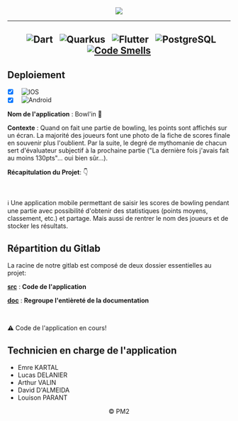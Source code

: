 <div align = center>

  <img src="https://codefirst.iut.uca.fr/git/BowlDev/Bowl_in/raw/branch/master/Documentation/Images/Banner-Bowlin.png" />
    
</div>
<div align = center>

---

&nbsp; ![Dart](https://img.shields.io/badge/Dart-000?style=for-the-badge&logo=dart&logoColor=blue&color=white)
&nbsp; ![Quarkus](https://img.shields.io/badge/Quarkus-000?style=for-the-badge&logo=Quarkus&logoColor=white&color=blue)
&nbsp; ![Flutter](https://img.shields.io/badge/Flutter-000?style=for-the-badge&logo=flutter&logoColor=blue&color=white)
&nbsp; ![PostgreSQL](https://img.shields.io/badge/Postgresql-000?style=for-the-badge&logo=postgresql&logoColor=white&color=blue)
[![Code Smells](https://codefirst.iut.uca.fr/sonar/api/project_badges/measure?project=Bowl_in&metric=code_smells&token=88dd5f9f10bb02aede7a82a2bccf8c987af1ecab)](https://codefirst.iut.uca.fr/sonar/dashboard?id=Bowl_in)
---

</div>

## Deploiement
- [x] &nbsp; ![IOS](https://img.shields.io/badge/IOS-000?style=for-the-badge&logo=apple&logoColor=black&color=white)
- [x] &nbsp; ![Android](https://img.shields.io/badge/Android-000?style=for-the-badge&logo=android&logoColor=white&color=green)

**Nom de l'application** : Bowl'in :bowling:

**Contexte** : Quand on fait une partie de bowling, les points sont affichés sur un écran. La majorité des joueurs font une photo de la fiche de scores finale en souvenir plus l'oublient. Par la suite, le degré de mythomanie de chacun sert d'évaluateur subjectif à la prochaine partie ("La dernière fois j'avais fait au moins 130pts"... oui bien sûr...).

**Récapitulation du Projet**: 👇

</br>

:information_source: Une application mobile permettant de saisir les scores de bowling pendant une partie avec possibilité d'obtenir des statistiques (points moyens, classement, etc.) et partage. Mais aussi de rentrer le nom des joueurs et de stocker les résultats.


## Répartition du Gitlab

La racine de notre gitlab est composé de deux dossier essentielles au projet:

[**src**](src) : **Code de l'application**

[**doc**](doc) : **Regroupe l'entièreté  de la documentation**

</br>

:warning: Code de l'application en cours!

## Technicien en charge de l'application

- Emre KARTAL 
- Lucas DELANIER
- Arthur VALIN 
- David D'ALMEIDA
- Louison PARANT

<div align = center>
© PM2
</div>